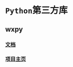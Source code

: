 # `Python`第三方库

## wxpy
### [文档](https://wxpy.readthedocs.io/zh/latest/#)
### [项目主页](https://github.com/youfou/wxpy)
